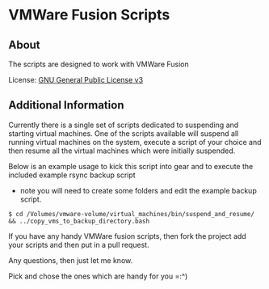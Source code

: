 # VMWare Fusion Scripts #

About
--------
The scripts are designed to work with VMWare Fusion

License: [GNU General Public License v3][1]

Additional Information
---------

Currently there is a single set of scripts dedicated to suspending and starting virtual machines. One of the scripts available will suspend all running virtual machines on the system, execute a script of your choice and then resume all the virtual machines which were initially suspended.

Below is an example usage to kick this script into gear and to execute the included example rsync backup script 
  - note you will need to create some folders and edit the example backup script.

`$ cd /Volumes/vmware-volume/virtual_machines/bin/suspend_and_resume/ && ../copy_vms_to_backup_directory.bash`

If you have any handy VMWare fusion scripts, then fork the project add your scripts and then put in a pull request. 

Any questions, then just let me know.

Pick and chose the ones which are handy for you =:^)

  [1]: http://www.gnu.org/licenses/gpl.html

